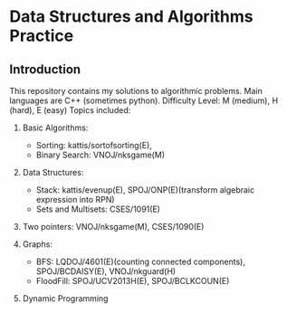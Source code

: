 # Data Structures and Algorithms Practice
## Introduction
This repository contains my solutions to algorithmic problems. Main languages are C++ (sometimes python). 
Difficulty Level: M (medium), H (hard), E (easy)
Topics included:
1. Basic Algorithms:
    * Sorting: kattis/sortofsorting(E),
    * Binary Search: VNOJ/nksgame(M)

2. Data Structures:
    * Stack: kattis/evenup(E), SPOJ/ONP(E)(transform algebraic expression into RPN)
    * Sets and Multisets: CSES/1091(E)

3. Two pointers: VNOJ/nksgame(M), CSES/1090(E)

4. Graphs:
    * BFS: LQDOJ/4601(E)(counting connected components), SPOJ/BCDAISY(E), VNOJ/nkguard(H)
    * FloodFill: SPOJ/UCV2013H(E), SPOJ/BCLKCOUN(E)

5. Dynamic Programming